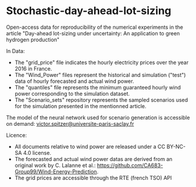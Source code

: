 # Stochastic-day-ahead-lot-sizing
Open-access data for reproducibility of the numerical experiments in the article "Day-ahead lot-sizing under uncertainty: An application to green hydrogen production" 

In Data:
  - The "grid_price" file indicates the hourly electricity prices over the year 2016 in France.
  - The "Wind_Power" files represent the historical and simulation ("test") data of hourly forecasted and actual wind power.
  - The "quantiles" file represents the minimum guaranteed hourly wind power corresponding to the simulation dataset.
  - The "Scenario_sets" repository represents the sampled scenarios used for the simulation presented in the mentionned article.

The model of the neural network used for scenario generation is accessible on demand: victor.spitzer@universite-paris-saclay.fr

Licence:
  -  All documents relative to wind power are released under a CC BY-NC-SA 4.0 license.
  -  The forecasted and actual wind power datas are derived from an original work by C. Lalanne et al.: https://github.com/CA683-Group99/Wind-Energy-Prediction.
  -  The grid prices are accessible through the RTE (french TSO) API
    
